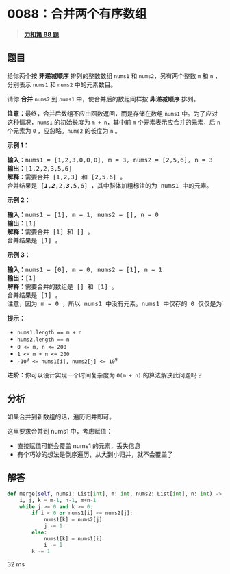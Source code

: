 # 0088：合并两个有序数组


> <u>**[力扣第 88 题](https://leetcode.cn/problems/merge-sorted-array/)**</u>

## 题目

<p>给你两个按 <strong>非递减顺序</strong> 排列的整数数组 <code>nums1</code><em> </em>和 <code>nums2</code>，另有两个整数 <code>m</code> 和 <code>n</code> ，分别表示 <code>nums1</code> 和 <code>nums2</code> 中的元素数目。</p>

<p>请你 <strong>合并</strong> <code>nums2</code><em> </em>到 <code>nums1</code> 中，使合并后的数组同样按 <strong>非递减顺序</strong> 排列。</p>

<p><strong>注意：</strong>最终，合并后数组不应由函数返回，而是存储在数组 <code>nums1</code> 中。为了应对这种情况，<code>nums1</code> 的初始长度为 <code>m + n</code>，其中前 <code>m</code> 个元素表示应合并的元素，后 <code>n</code> 个元素为 <code>0</code> ，应忽略。<code>nums2</code> 的长度为 <code>n</code> 。</p>



<p><strong>示例 1：</strong></p>

<pre>
<strong>输入：</strong>nums1 = [1,2,3,0,0,0], m = 3, nums2 = [2,5,6], n = 3
<strong>输出：</strong>[1,2,2,3,5,6]
<strong>解释：</strong>需要合并 [1,2,3] 和 [2,5,6] 。
合并结果是 [<em><strong>1</strong></em>,<em><strong>2</strong></em>,2,<em><strong>3</strong></em>,5,6] ，其中斜体加粗标注的为 nums1 中的元素。
</pre>

<p><strong>示例 2：</strong></p>

<pre>
<strong>输入：</strong>nums1 = [1], m = 1, nums2 = [], n = 0
<strong>输出：</strong>[1]
<strong>解释：</strong>需要合并 [1] 和 [] 。
合并结果是 [1] 。
</pre>

<p><strong>示例 3：</strong></p>

<pre>
<strong>输入：</strong>nums1 = [0], m = 0, nums2 = [1], n = 1
<strong>输出：</strong>[1]
<strong>解释：</strong>需要合并的数组是 [] 和 [1] 。
合并结果是 [1] 。
注意，因为 m = 0 ，所以 nums1 中没有元素。nums1 中仅存的 0 仅仅是为了确保合并结果可以顺利存放到 nums1 中。
</pre>



<p><strong>提示：</strong></p>

<ul>
<li><code>nums1.length == m + n</code></li>
<li><code>nums2.length == n</code></li>
<li><code>0 &lt;= m, n &lt;= 200</code></li>
<li><code>1 &lt;= m + n &lt;= 200</code></li>
<li><code>-10<sup>9</sup> &lt;= nums1[i], nums2[j] &lt;= 10<sup>9</sup></code></li>
</ul>



<p><strong>进阶：</strong>你可以设计实现一个时间复杂度为 <code>O(m + n)</code> 的算法解决此问题吗？</p>


## 分析

如果合并到新数组的话，遍历归并即可。

这里要求合并到 nums1 中，考虑赋值：
- 直接赋值可能会覆盖 nums1 的元素，丢失信息
- 有个巧妙的想法是倒序遍历，从大到小归并，就不会覆盖了

## 解答

```python
def merge(self, nums1: List[int], m: int, nums2: List[int], n: int) -> None:
	i, j, k = m-1, n-1, m+n-1
	while j >= 0 and k >= 0:
		if i < 0 or nums1[i] <= nums2[j]:
			nums1[k] = nums2[j]
			j -= 1
		else:
			nums1[k] = nums1[i]
			i -= 1
		k -= 1
```
32 ms


